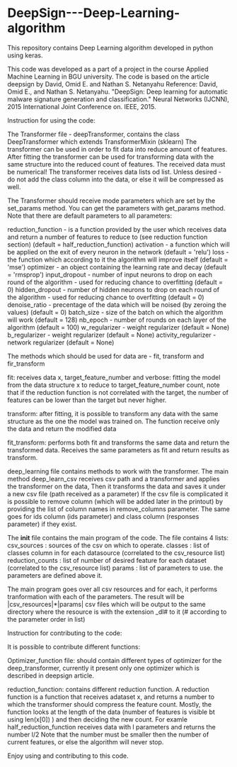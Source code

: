 # DeepSign---Deep-Learning-algorithm
This repository contains Deep Learning algorithm developed in python using keras.

This code was developed as a part of a project in the course Applied Machine Learning in BGU university.
The code is based on the article deepsign by David, Omid E. and Nathan S. Netanyahu
Reference:
David, Omid E., and Nathan S. Netanyahu. "DeepSign: Deep learning for automatic malware signature generation and classification." Neural Networks (IJCNN), 2015 International Joint Conference on. IEEE, 2015.

Instruction for using the code:

The Transformer file - deepTransformer, contains the class DeepTransformer which extends TransformerMixin (sklearn)
The transformer can be used in order to fit data into reduce amount of features.
After fitting the transformer can be used for transforming data with the same structure into the reduced count of features.
The received data must be numerical!
The transformer receives data lists od list.
Unless desired - do not add the class column into the data, or else it will be compressed as well.

The Transformer should receive mode parameters which are set by the set_params method. You can get the parameters with get_params method.
Note that there are default parameters to all parameters:

reduction_function - is a function provided by the user which receives data and return a number of features to reduce to (see reduction function section) (default = half_reduction_function)
activation - a function which will be applied on the exit of every neuron in the network (default = 'relu')
loss - the function which according to it the algorithm will improve itself (default = 'mse')
optimizer - an object containing the learning rate and decay (default = 'rmsprop')
input_dropout - number of input neurons to drop on each round of the algorithm - used for reducing chance to overfitting (default = 0)
hidden_dropout - number of hidden neurons to drop on each round of the algorithm - used for reducing chance to overfitting (default = 0)
denoise_ratio - precentage of the data which will be noised (by zeroing the values) (default = 0)
batch_size - size of the batch on which the algorithm will work (default = 128)
nb_epoch - number of rounds on each layer of the algorithm (default = 100)
w_regularizer - weight regularizer (default = None)
b_regularizer - weight regularizer (default = None)
activity_regularizer - network regularizer (default = None)

The methods which should be used for data are - fit, transform and fir_transform

fit:  receives data x, target_feature_number and verbose:
fitting the model from the data structure x to reduce to target_feature_number count, note that if the reduction function is not correlated with the target, the number of features can be lower than the target but never higher.

transform: after fitting, it is possible to transform any data with the same structure as the one the model was trained on.
The function receive only the data and return the modified data

fit_transform: performs both fit and transforms the same data and return the transformed data.
Receives the same parameters as fit and return results as transform.


deep_learning file contains methods to work with the  transformer.
The main method deep_learn_csv receives csv path and a transformer and applies the transformer on the data, Then it transforms the data and saves it under a new csv file (path received as a parameter)
If the csv file is complicated it is possible to remove column (which will be added later in the printout) by providing the list of column names in remove_columns parameter. The same goes for ids column (ids parameter) and class column (responses parameter) if they exist.


The __init__ file contains the main program of the code.
The file contains 4 lists:
csv_sources : sources of the csv on which to operate.
classes : list of classes column in for each datasource (correlated to the csv_resource list)
reduction_counts : list of number of desired feature for each dataset (correlated to the csv_resource list)
params : list of parameters to use. the parameters are defined above it.

The main program goes over all csv resources and for each, it performs tranformation with each of the parameters.
The result will be |csv_resources|*|params| csv files which will be output to the same directory where the resource is with the extension _dl# to it (# according to the parameter order in list)



Instruction for contributing to the code:

It is possible to contribute different functions:

Optimizer_function file: should contain different types of optimizer for the deep_transformer, currently it present only one optimizer which is described in deepsign article.

reduction_function: contains different reduction function.
A reduction function is a function that receives adataset x, and returns a number to which the transformer should compress the feature count.
Mostly, the function looks at the length of the data (number of features is visible bt using len(x[0]) ) and then deciding the new count.
For examle half_reduction_function receives data with l parameters and returns the number l/2
Note that the number must be smaller then the number of current features, or else the algorithm will never stop.

Enjoy using and contributing to this code.
